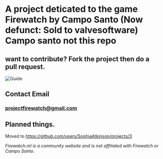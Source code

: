 # A project deticated to the game Firewatch by Campo Santo (Now defunct: Sold to valvesoftware) Campo santo not this repo

## want to contribute? Fork the project then do a pull request.
![Guide](https://sophia.ml/cdn/contribute.PNG)

## Contact Email

### [projectfirewatch@gmail.com](mailto:projectfirewatch@gmail.com)

## Planned things.
Moved to https://github.com/users/SophiaAtkinson/projects/3


*Firewatch.ml is a community website and is not affiliated with Firewatch or Campo Santo.*
